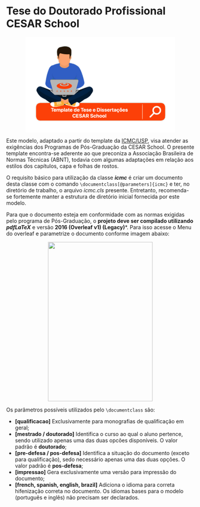 Tese do Doutorado Profissional CESAR School 
=================
<p align="center"><img src="images/banner-pesquisa-cesar-school.png"  width="400" height="255" align="middle"/></p>

Este modelo, adaptado a partir do template da [ICMC/USP](https://www.overleaf.com/latex/templates/modelo-de-teses-e-dissertacoes-icmc-slash-usp/cvqdvbnxjqts), visa atender as exigências dos Programas de Pós-Graduação da CESAR School. O presente template encontra-se aderente ao que preconiza a Associação Brasileira de Normas Técnicas (ABNT), todavia com algumas adaptações em relação aos estilos dos capítulos, capa e folhas de rostos.

O requisito básico para utilização da classe **_icmc_** é criar um documento desta classe com o comando
`\documentclass[@parameters]{icmc}` e ter, no diretório de trabalho, o arquivo *icmc.cls* presente. Entretanto, recomenda-se fortemente manter a estrutura de diretório inicial fornecida por este modelo. 

Para que o documento esteja em conformidade com as normas exigidas pelo programa de Pós-Graduação, o **projeto deve ser compilado utilizando *pdfLaTeX*** e versão **2016 (Overleaf v1) (Legacy)***. Para isso acesse o Menu do overleaf e parametrize o documento conforme imagem abaixo:
<p align="center"><img src="images/erro-compilação.png"  width="280" height="427" align="middle"/></p>

Os parâmetros possíveis utilizados pelo `\documentclass` são:
- **[qualificacao]** Exclusivamente para monografias de qualificação em geral;
- **[mestrado / doutorado]** Identifica o curso ao qual o aluno pertence, sendo utilizado apenas uma das duas opcões disponíveis. O valor padrão é **doutorado**;
- **[pre-defesa / pos-defesa]** Identifica a situação do documento (exceto para qualificação), sedo necessário apenas uma das duas opções. O valor padrão é **pos-defesa**;
- **[impressao]** Gera exclusivamente uma versão para impressão do documento;
- **[french, spanish, english, brazil]** Adiciona o idioma para correta hifenização correta no documento. Os idiomas bases para o modelo (português e inglês) não precisam ser declarados.
